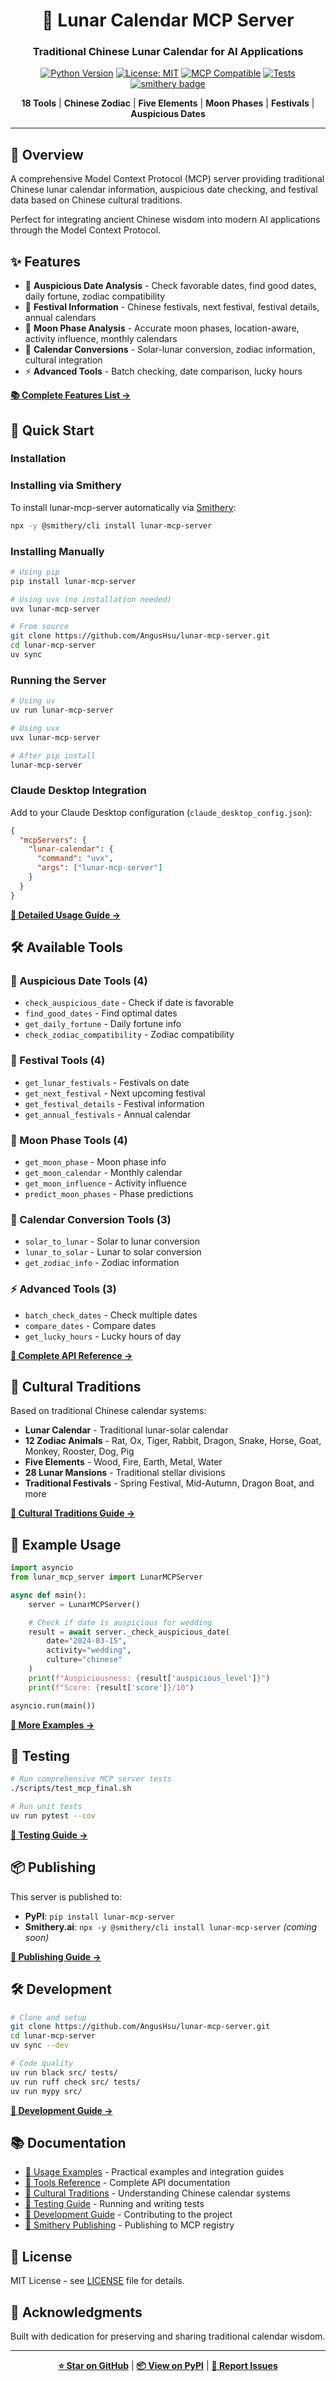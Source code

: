 <div align="center">

# 🌙 Lunar Calendar MCP Server

### Traditional Chinese Lunar Calendar for AI Applications

[![Python Version](https://img.shields.io/badge/python-3.11+-blue.svg)](https://www.python.org/downloads/)
[![License: MIT](https://img.shields.io/badge/License-MIT-yellow.svg)](https://opensource.org/licenses/MIT)
[![MCP Compatible](https://img.shields.io/badge/MCP-2024--11--05-green.svg)](https://modelcontextprotocol.io)
[![Tests](https://img.shields.io/badge/tests-18%2F18%20passing-brightgreen.svg)](./scripts/test_mcp_final.sh)
[![smithery badge](https://smithery.ai/badge/lunar-mcp-server)](https://smithery.ai/server/lunar-mcp-server)

**18 Tools** | **Chinese Zodiac** | **Five Elements** | **Moon Phases** | **Festivals** | **Auspicious Dates**

---

</div>

## 📖 Overview

A comprehensive Model Context Protocol (MCP) server providing traditional Chinese lunar calendar information, auspicious date checking, and festival data based on Chinese cultural traditions.

Perfect for integrating ancient Chinese wisdom into modern AI applications through the Model Context Protocol.

## ✨ Features

- 🎯 **Auspicious Date Analysis** - Check favorable dates, find good dates, daily fortune, zodiac compatibility
- 🎊 **Festival Information** - Chinese festivals, next festival, festival details, annual calendars
- 🌙 **Moon Phase Analysis** - Accurate moon phases, location-aware, activity influence, monthly calendars
- 📅 **Calendar Conversions** - Solar-lunar conversion, zodiac information, cultural integration
- ⚡ **Advanced Tools** - Batch checking, date comparison, lucky hours

**[📚 Complete Features List →](./docs/tools-reference.md)**

## 🚀 Quick Start

### Installation

### Installing via Smithery

To install lunar-mcp-server automatically via [Smithery](https://smithery.ai/server/lunar-mcp-server):

```bash
npx -y @smithery/cli install lunar-mcp-server
```

### Installing Manually

```bash
# Using pip
pip install lunar-mcp-server

# Using uvx (no installation needed)
uvx lunar-mcp-server

# From source
git clone https://github.com/AngusHsu/lunar-mcp-server.git
cd lunar-mcp-server
uv sync
```

### Running the Server

```bash
# Using uv
uv run lunar-mcp-server

# Using uvx
uvx lunar-mcp-server

# After pip install
lunar-mcp-server
```

### Claude Desktop Integration

Add to your Claude Desktop configuration (`claude_desktop_config.json`):

```json
{
  "mcpServers": {
    "lunar-calendar": {
      "command": "uvx",
      "args": ["lunar-mcp-server"]
    }
  }
}
```

**[📖 Detailed Usage Guide →](./docs/usage-examples.md)**

## 🛠️ Available Tools

### 🎯 Auspicious Date Tools (4)
- `check_auspicious_date` - Check if date is favorable
- `find_good_dates` - Find optimal dates
- `get_daily_fortune` - Daily fortune info
- `check_zodiac_compatibility` - Zodiac compatibility

### 🎊 Festival Tools (4)
- `get_lunar_festivals` - Festivals on date
- `get_next_festival` - Next upcoming festival
- `get_festival_details` - Festival information
- `get_annual_festivals` - Annual calendar

### 🌙 Moon Phase Tools (4)
- `get_moon_phase` - Moon phase info
- `get_moon_calendar` - Monthly calendar
- `get_moon_influence` - Activity influence
- `predict_moon_phases` - Phase predictions

### 📅 Calendar Conversion Tools (3)
- `solar_to_lunar` - Solar to lunar conversion
- `lunar_to_solar` - Lunar to solar conversion
- `get_zodiac_info` - Zodiac information

### ⚡ Advanced Tools (3)
- `batch_check_dates` - Check multiple dates
- `compare_dates` - Compare dates
- `get_lucky_hours` - Lucky hours of day

**[📖 Complete API Reference →](./docs/tools-reference.md)**

## 🏮 Cultural Traditions

Based on traditional Chinese calendar systems:

- **Lunar Calendar** - Traditional lunar-solar calendar
- **12 Zodiac Animals** - Rat, Ox, Tiger, Rabbit, Dragon, Snake, Horse, Goat, Monkey, Rooster, Dog, Pig
- **Five Elements** - Wood, Fire, Earth, Metal, Water
- **28 Lunar Mansions** - Traditional stellar divisions
- **Traditional Festivals** - Spring Festival, Mid-Autumn, Dragon Boat, and more

**[📖 Cultural Traditions Guide →](./docs/cultural-traditions.md)**

## 📝 Example Usage

```python
import asyncio
from lunar_mcp_server import LunarMCPServer

async def main():
    server = LunarMCPServer()

    # Check if date is auspicious for wedding
    result = await server._check_auspicious_date(
        date="2024-03-15",
        activity="wedding",
        culture="chinese"
    )
    print(f"Auspiciousness: {result['auspicious_level']}")
    print(f"Score: {result['score']}/10")

asyncio.run(main())
```

**[📖 More Examples →](./docs/usage-examples.md)**

## 🧪 Testing

```bash
# Run comprehensive MCP server tests
./scripts/test_mcp_final.sh

# Run unit tests
uv run pytest --cov
```

**[📖 Testing Guide →](./docs/testing.md)**

## 📦 Publishing

This server is published to:

- **PyPI**: `pip install lunar-mcp-server`
- **Smithery.ai**: `npx -y @smithery/cli install lunar-mcp-server` *(coming soon)*

**[📖 Publishing Guide →](./docs/smithery-publishing.md)**

## 🛠️ Development

```bash
# Clone and setup
git clone https://github.com/AngusHsu/lunar-mcp-server.git
cd lunar-mcp-server
uv sync --dev

# Code quality
uv run black src/ tests/
uv run ruff check src/ tests/
uv run mypy src/
```

**[📖 Development Guide →](./docs/development.md)**

## 📚 Documentation

- [📖 Usage Examples](./docs/usage-examples.md) - Practical examples and integration guides
- [📖 Tools Reference](./docs/tools-reference.md) - Complete API documentation
- [📖 Cultural Traditions](./docs/cultural-traditions.md) - Understanding Chinese calendar systems
- [📖 Testing Guide](./docs/testing.md) - Running and writing tests
- [📖 Development Guide](./docs/development.md) - Contributing to the project
- [📖 Smithery Publishing](./docs/smithery-publishing.md) - Publishing to MCP registry

## 📄 License

MIT License - see [LICENSE](./LICENSE) file for details.

## 🙏 Acknowledgments

Built with dedication for preserving and sharing traditional calendar wisdom.

---

<div align="center">

**[⭐ Star on GitHub](https://github.com/AngusHsu/lunar-mcp-server)** | **[📦 View on PyPI](https://pypi.org/project/lunar-mcp-server/)** | **[🐛 Report Issues](https://github.com/AngusHsu/lunar-mcp-server/issues)**

</div>
